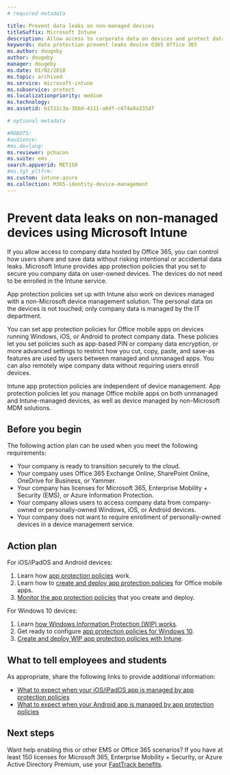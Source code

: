 ```yaml
---
# required metadata

title: Prevent data leaks on non-managed devices
titleSuffix: Microsoft Intune
description: Allow access to corporate data on devices and protect data from data leaks using Microsoft Intune. 
keywords: data protection prevent leaks device O365 Office 365
ms.author: dougeby
author: dougeby
manager: dougeby
ms.date: 01/02/2018
ms.topic: archived
ms.service: microsoft-intune
ms.subservice: protect
ms.localizationpriority: medium
ms.technology:
ms.assetid: b1512c3a-3bbd-4111-a0df-c874a0a335df

# optional metadata

#ROBOTS:
#audience:
#ms.devlang:
ms.reviewer: pchacon
ms.suite: ems
search.appverid: MET150
#ms.tgt_pltfrm:
ms.custom: intune-azure
ms.collection: M365-identity-device-management
---
```

# Prevent data leaks on non-managed devices using Microsoft Intune

If you allow access to company data hosted by Office 365, you can control how users share and save data without risking intentional or accidental data leaks. Microsoft Intune provides app protection policies that you set to secure you company data on user-owned devices. The devices do not need to be enrolled in the Intune service. 

App protection policies set up with Intune also work on devices managed with a non-Microsoft device management solution. The personal data on the devices is not touched; only company data is managed by the IT department. 

You can set app protection policies for Office mobile apps on devices running Windows, iOS, or Android to protect company data. These policies let you set policies such as app-based PIN or company data encryption, or more advanced settings to restrict how you cut, copy, paste, and save-as features are used by users between managed and unmanaged apps. You can also remotely wipe company data without requiring users enroll devices.

Intune app protection policies are independent of device management. App protection policies let you manage Office mobile apps on both unmanaged and Intune-managed devices, as well as device managed by non-Microsoft MDM solutions.

## Before you begin

The following action plan can be used when you meet the following requirements:

* Your company is ready to transition securely to the cloud.
* Your company uses Office 365 Exchange Online, SharePoint Online, OneDrive for Business, or Yammer.
* Your company has licenses for Microsoft 365, Enterprise Mobility + Security (EMS), or Azure Information Protection.
* Your company allows users to access company data from company-owned or personally-owned Windows, iOS, or Android devices.
* Your company does not want to require enrollment of personally-owned devices in a device management service.

## Action plan

For iOS/iPadOS and Android devices:

1. Learn how [app protection policies](../intune/apps/app-protection-policy.md) work.
2. Learn how to [create and deploy app protection policies](../intune/apps/app-protection-policies.md) for Office mobile apps.
3. [Monitor the app protection policies](../intune/apps/app-protection-policies-monitor.md) that you create and deploy.

For Windows 10 devices:

1. Learn [how Windows Information Protection (WIP) works](https://docs.microsoft.com/windows/threat-protection/windows-information-protection/protect-enterprise-data-using-wip).
2. Get ready to configure [app protection policies for Windows 10](../intune/apps/app-protection-policies-configure-windows-10.md).
3. [Create and deploy WIP app protection policies with Intune](../intune/apps/windows-information-protection-policy-create.md).

## What to tell employees and students

As appropriate, share the following links to provide additional information:

* [What to expect when your iOS/iPadOS app is managed by app protection policies](../intune/fundamentals/end-user-mam-apps-ios.md)
* [What to expect when your Android app is managed by app protection policies](../intune/fundamentals/end-user-mam-apps-android.md)

## Next steps

Want help enabling this or other EMS or Office 365 scenarios? If you have at least 150 licenses for Microsoft 365, Enterprise Mobility + Security, or Azure Active Directory Premium, use your [FastTrack benefits](https://docs.microsoft.com/enterprise-mobility-security/solutions/enterprise-mobility-fasttrack-program).
